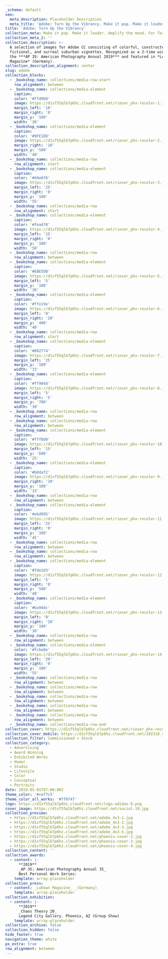 ```yaml
---
_schema: default
seo:
  meta_description: Placeholder Description
  meta_title: 'Adobe: Turn Up the Vibrancy. Make it pop. Make it louder'
title: 'Adobe: Turn Up the Vibrancy'
collection_meta: Make it pop. Make it louder. Amplify the mood. For Torpedo London
collection_meta_2: ''
collection_description: >-
  A selection of images for Adobe CC consisting of colorful, constructed,
  fictional, and surreal suburban vignettes. Recognized as a 2-time winner in
  the ***AP 35: American Photography Annual 2019*** and featured in *LoDown
  Magazine* (Germany).
collection_description_alignment: center
slug: adobe
collection_blocks:
  - _bookshop_name: collections/media-row-start
    row_alignment: between
  - _bookshop_name: collections/media-element
    caption:
    color: '#ffd9b0'
    image: https://d1sf55qlb7p6hz.cloudfront.net/rieser_phx-recolor-1.jpg
    margin_left: '10'
    margin_right: '0'
    margin_y: '100'
    width: '30'
  - _bookshop_name: collections/media-element
    caption:
    color: '#9FE1DD'
    image: https://d1sf55qlb7p6hz.cloudfront.net/rieser_phx-recolor-2.jpg
    margin_right: '10'
    margin_y: '500'
    width: '40'
  - _bookshop_name: collections/media-row
    row_alignment: start
  - _bookshop_name: collections/media-element
    caption:
    color: '#d4e6f6'
    image: https://d1sf55qlb7p6hz.cloudfront.net/rieser_phx-recolor-3.jpg
    margin_left: '25'
    margin_right: '0'
    margin_y: '100'
    width: '55'
  - _bookshop_name: collections/media-row
    row_alignment: start
  - _bookshop_name: collections/media-element
    caption:
    color: '#fea470'
    image: https://d1sf55qlb7p6hz.cloudfront.net/rieser_phx-recolor-4.jpg
    margin_left: '15'
    margin_right: '0'
    margin_y: '100'
    width: '50'
  - _bookshop_name: collections/media-row
    row_alignment: between
  - _bookshop_name: collections/media-element
    caption:
    color: '#EBE5DB'
    image: https://d1sf55qlb7p6hz.cloudfront.net/rieser_phx-recolor-5.jpg
    margin_left: '5'
    margin_y: '100'
    width: '30'
  - _bookshop_name: collections/media-element
    caption:
    color: '#ffe19e'
    image: https://d1sf55qlb7p6hz.cloudfront.net/rieser_phx-recolor-6.jpg
    margin_left: '0'
    margin_right: '20'
    margin_y: '400'
    width: '40'
  - _bookshop_name: collections/media-row
    row_alignment: start
  - _bookshop_name: collections/media-element
    caption:
    color: '#002774'
    image: https://d1sf55qlb7p6hz.cloudfront.net/rieser_phx-recolor-7.jpg
    margin_left: '25'
    margin_y: '100'
    width: '33'
  - _bookshop_name: collections/media-element
    caption:
    color: '#ff904d'
    image: https://d1sf55qlb7p6hz.cloudfront.net/rieser_phx-recolor-8.jpg
    margin_left: '5'
    margin_right: '5'
    margin_y: '700'
    width: '30'
  - _bookshop_name: collections/media-row
    row_alignment: between
  - _bookshop_name: collections/media-row
    row_alignment: between
  - _bookshop_name: collections/media-element
    caption:
    color: '#fff8d0'
    image: https://d1sf55qlb7p6hz.cloudfront.net/rieser_phx-recolor-10.jpg
    margin_left: '15'
    margin_y: '600'
    width: '25'
  - _bookshop_name: collections/media-element
    caption:
    color: '#b0daf2'
    image: https://d1sf55qlb7p6hz.cloudfront.net/rieser_phx-recolor-9.jpg
    margin_right: '20'
    margin_y: '100'
    width: '33'
  - _bookshop_name: collections/media-row
    row_alignment: between
  - _bookshop_name: collections/media-element
    caption:
    color: '#ebd995'
    image: https://d1sf55qlb7p6hz.cloudfront.net/rieser_phx-recolor-11.jpg
    margin_left: '25'
    margin_right: '0'
    margin_y: '100'
    width: '45'
  - _bookshop_name: collections/media-row
    row_alignment: between
  - _bookshop_name: collections/media-row
    row_alignment: between
  - _bookshop_name: collections/media-element
    caption:
    color: '#fde3d3'
    image: https://d1sf55qlb7p6hz.cloudfront.net/rieser_phx-recolor-12.jpg
    margin_left: '5'
    margin_right: '0'
    margin_y: '500'
    width: '40'
  - _bookshop_name: collections/media-element
    caption:
    color: '#ba94dc'
    image: https://d1sf55qlb7p6hz.cloudfront.net/rieser_phx-recolor-13.jpg
    margin_left: '0'
    margin_right: '20'
    margin_y: '100'
    width: '30'
  - _bookshop_name: collections/media-row
    row_alignment: between
  - _bookshop_name: collections/media-element
    color: '#fcbe8e'
    image: https://d1sf55qlb7p6hz.cloudfront.net/rieser_phx-recolor-14.jpg
    margin_left: '20'
    margin_right: '0'
    margin_y: '100'
    width: '55'
  - _bookshop_name: collections/media-row
    row_alignment: between
  - _bookshop_name: collections/media-row
    row_alignment: between
  - _bookshop_name: collections/media-row
    row_alignment: between
  - _bookshop_name: collections/media-row
    row_alignment: between
  - _bookshop_name: collections/media-row
    row_alignment: between
  - _bookshop_name: collections/media-row-end
collection_cover: https://d1sf55qlb7p6hz.cloudfront.net/rieser_phx-recolor-12.jpg
collection_cover_mobile: https://d1sf55qlb7p6hz.cloudfront.net/202310_vert-covers-10.jpg
collection_filter: Commissioned + Stock
collection_category:
  - Advertising
  - Award Winning
  - Exhibited Works
  - Humor
  - Studio
  - Lifestyle
  - Color
  - Conceptual
  - Portraits
date: 2019-05-01T07:00:00Z
theme_color: '#cef7c5'
theme_color_all_works: '#ff8f47'
logo: https://d1sf55qlb7p6hz.cloudfront.net/logo-adidas-8.png
cover_image: https://d1sf55qlb7p6hz.cloudfront.net/social-10.jpg
collection_preview:
  - https://d1sf55qlb7p6hz.cloudfront.net/adobe_4x3-1.jpg
  - https://d1sf55qlb7p6hz.cloudfront.net/adobe_4x3-2.jpg
  - https://d1sf55qlb7p6hz.cloudfront.net/adobe_4x3-3.jpg
  - https://d1sf55qlb7p6hz.cloudfront.net/adobe_4x3-5.jpg
  - https://d1sf55qlb7p6hz.cloudfront.net/phoenix-cover-2.jpg
  - https://d1sf55qlb7p6hz.cloudfront.net/phoenix-cover-3.jpg
  - https://d1sf55qlb7p6hz.cloudfront.net/phoenix-cover-4.jpg
collection_content: ''
collection_awards:
  - content: |-
      **2019**  
      _AP 35: American Photography Annual 35_  
      Best Personal Work Series:
    template: array-placeholder
collection_press:
  - content: _LoDown Magazine_ _(Germany)_
    template: array-placeholder
collection_exhibition:
  - content: |-
      **2019**  
      _Chaos Theory 20_  
      Legend City Gallery. Phoenix, AZ (Group Show)
    template: array-placeholder
collection_archive: false
collection_hidden: false
hide_footer: true
navigation_theme: white
px_extra: true
row_alignment: between
---
```

